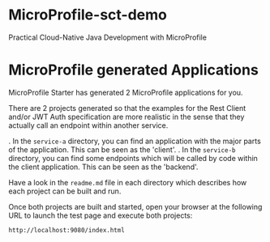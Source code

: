 # MicroProfile-sct-demo
Practical Cloud-Native Java Development with MicroProfile

# MicroProfile generated Applications

MicroProfile Starter has generated 2 MicroProfile applications for you.

There are 2 projects generated so that the examples for the Rest Client and/or JWT Auth specification are more realistic in the sense that they actually call an endpoint within another service.

. In the `service-a` directory, you can find an application with the major parts of the application. This can be seen as the 'client'.
. In the `service-b` directory, you can find some endpoints which will be called by code within the client application. This can be seen as the 'backend'.

Have a look in the `readme.md` file in each directory which describes how each project can be built and run.


Once both projects are built and started, open your browser at the following URL to launch the test page and execute both projects:

    http://localhost:9080/index.html